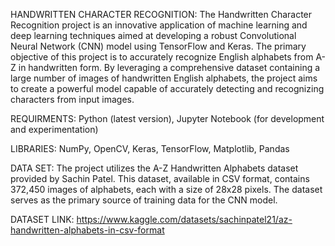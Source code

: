 HANDWRITTEN CHARACTER RECOGNITION:
The Handwritten Character Recognition project is an innovative application of machine learning and deep learning techniques aimed at developing a robust Convolutional Neural Network (CNN) model using TensorFlow and Keras. The primary objective of this project is to accurately recognize English alphabets from A-Z in handwritten form. By leveraging a comprehensive dataset containing a large number of images of handwritten English alphabets, the project aims to create a powerful model capable of accurately detecting and recognizing characters from input images.

REQUIRMENTS:
Python (latest version), Jupyter Notebook (for development and experimentation)

LIBRARIES:
NumPy, OpenCV, Keras, TensorFlow, Matplotlib, Pandas

DATA SET:
The project utilizes the A-Z Handwritten Alphabets dataset provided by Sachin Patel. This dataset, available in CSV format, contains 372,450 images of alphabets, each with a size of 28x28 pixels. The dataset serves as the primary source of training data for the CNN model.

DATASET LINK:
https://www.kaggle.com/datasets/sachinpatel21/az-handwritten-alphabets-in-csv-format
